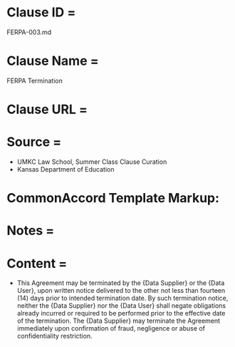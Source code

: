 # Clause ID = 
FERPA-003.md

# Clause Name = 
FERPA Termination
# Clause URL = 

# Source = 
* UMKC Law School, Summer Class Clause Curation
* Kansas Department of Education 

# CommonAccord Template Markup:   

# Notes = 

# Content = 
* This Agreement may be terminated by the {Data Supplier} or the {Data User}, upon written notice delivered to the other not less than fourteen (14) days prior to intended termination date. By such termination notice, neither the {Data Supplier} nor the {Data User} shall negate obligations already incurred or required to be performed prior to the effective date of the termination. The {Data Supplier} may terminate the Agreement immediately upon confirmation of fraud, negligence or abuse of confidentiality restriction. 
